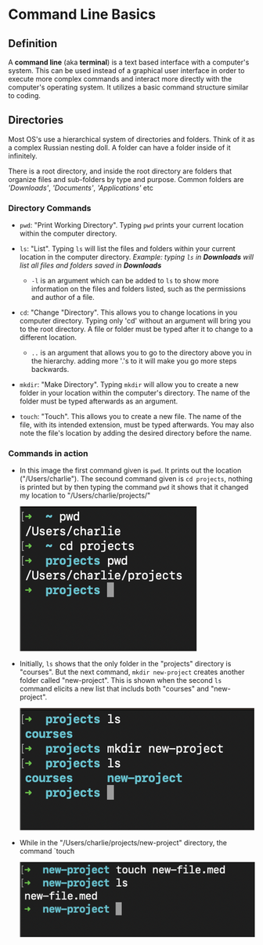 # Command Line Basics
## Definition
A **command line** (aka **terminal**) is a text based interface with a computer's system. This can be used instead of a graphical user interface in order to execute more complex commands and interact more directly with the computer's operating system. It utilizes a basic command structure similar to coding.

## Directories
Most OS's use a hierarchical system of directories and folders. Think of it as a complex Russian nesting doll. A folder can have a folder inside of it infinitely. 

There is a root directory, and inside the root directory are folders that organize files and sub-folders by type and purpose. Common folders are *'Downloads'*, *'Documents'*, *'Applications'* etc

### Directory Commands

- `pwd`: "Print Working Directory". Typing `pwd` prints your current location within the computer directory.
- `ls`: "List". Typing `ls` will list the files and folders within your current location in the computer directory. *Example: typing `ls` in **Downloads** will list all files and folders saved in **Downloads***

  - `-l` is an argument which can be added to `ls` to show more information on the files and folders listed, such as the permissions and author of a file.
- `cd`: "Change "Directory". This allows you to change locations in you computer directory. Typing only 'cd' without an argument will bring you to the root directory. A file or folder must be typed after it to change to a different location.
    - `..` is an argument that allows you to go to the directory above you in the hierarchy. adding more '.'s to it will make you go more steps backwards.
- `mkdir`: "Make Directory". Typing `mkdir` will allow you to create a new folder in your location within the computer's directory. The name of the folder must be typed afterwards as an argument.
- `touch`: "Touch".  This allows you to create a new file. The name of the file, with its intended extension, must be typed afterwards. You may also note the file's location by adding the desired directory before the name.

### Commands in action

- In this image the first command given is `pwd`. It prints out the location \("/Users/charlie"). The secound command given is `cd projects`, nothing is printed but by then typing the command `pwd` it shows that it changed my location to "/Users/charlie/projects/" 

  ![cd prompt in action](cd.png)

- Initially, `ls` shows that the only folder in the "projects" directory is "courses". But the next command, `mkdir new-project` creates another folder called "new-project". This is shown when the second `ls` command elicits a new list that includs both "courses" and "new-project".
  
  ![mkdir in action](mkdir.png)

- While in the "/Users/charlie/projects/new-project" directory, the command `touch 

  ![touch in action](touch.png)
